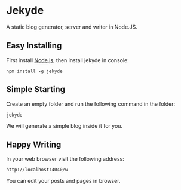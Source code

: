 # Jekyde

A static blog generator, server and writer in Node.JS.

Easy Installing
---------------

First install [Node.js](http://nodejs.org/), then install jekyde in console:

    npm install -g jekyde

Simple Starting
---------------

Create an empty folder and run the following command in the folder:

    jekyde

We will generate a simple blog inside it for you.

Happy Writing
-------------

In your web browser visit the following address:

    http://localhost:4040/w

You can edit your posts and pages in browser.
